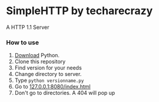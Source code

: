 # SimpleHTTP by techarecrazy
A HTTP 1.1 Server



### How to use

1. [Download](https://python.org/download) Python.
2. Clone this repository
3. Find version for your needs
4. Change directory to server.
5. Type `python versionname.py`
6. Go to [127.0.0.1:8080/index.html](http://127.0.0.1:8080/index.html)
7. Don't go to directories. A 404 will pop up
